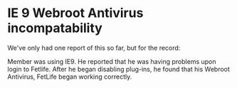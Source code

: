 # IE 9 Webroot Antivirus incompatability

We've only had one report of this so far, but for the record:

Member was using IE9. He reported that he was having problems upon login to Fetlife. After he began disabling plug-ins, he found that his Webroot Antivirus, FetLife began working correctly.
